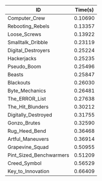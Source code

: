 |ID|Time(s)|
|-|-|
|Computer_Crew|0.10690|
|Rebooting_Rebels|0.13357|
|Loose_Screws|0.13922|
|Smalltalk_Dribble|0.23119|
|Digital_Destroyers|0.25224|
|Hackerjacks|0.25235|
|Pseudo_Boom|0.25496|
|Beasts|0.25847|
|Blackouts|0.26030|
|Byte_Mechanics|0.26481|
|The_ERROR_List|0.27638|
|The_Hit_Blunders|0.30212|
|Digitally_Destroyed|0.31755|
|Gonzo_Brutes|0.32590|
|Rug_Heed_Bend|0.36468|
|Artful_Maneuvers|0.36914|
|Grapevine_Squad|0.50955|
|Pint_Sized_Benchwarmers|0.51209|
|Creed_Symbol|0.56529|
|Key_to_Innovation|0.66409|
